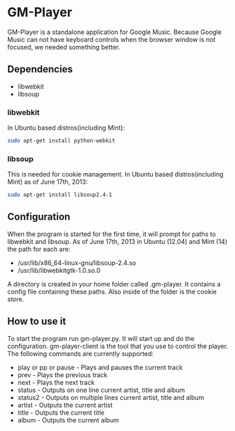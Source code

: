 # GM-Player
GM-Player is a standalone application for Google Music. Because Google Music can not have keyboard controls when the browser window is not focused, we needed something better.

## Dependencies
* libwebkit
* libsoup

### libwebkit
In Ubuntu based distros(including Mint):

```sh
sudo apt-get install python-webkit
```

### libsoup
This is needed for cookie management. In Ubuntu based distros(including Mint) as of June 17th, 2013:

```sh
sudo apt-get install libsoup2.4-1
```

## Configuration
When the program is started for the first time, it will prompt for paths to libwebkit and libsoup. As of June 17th, 2013 in Ubuntu (12.04) and Mint (14) the path for each are:
* /usr/lib/x86_64-linux-gnu/libsoup-2.4.so
* /usr/lib/libwebkitgtk-1.0.so.0

A directory is created in your home folder called .gm-player. It contains a config file containing these paths. Also inside of the folder is the cookie store. 

## How to use it
To start the program run gm-player.py. It will start up and do the configuration. gm-player-client is the tool that you use to control the player. The following commands are currently supported:

* play or pp or pause - Plays and pauses the current track
* prev                - Plays the previous track
* next                - Plays the next track
* status	      - Outputs on one line current artist, title and album
* status2	      - Outputs on multiple lines current artist, title and album
* artist	      - Outputs the current artist
* title		      - Outputs the current title
* album 	      - Outputs the current album
